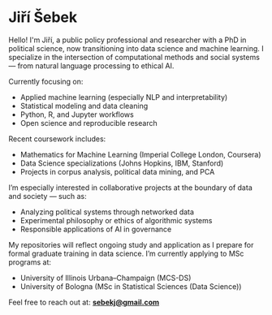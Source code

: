 # Jiří Šebek

Hello! I'm Jiří, a public policy professional and researcher with a PhD in political science, now transitioning into data science and machine learning. I specialize in the intersection of computational methods and social systems — from natural language processing to ethical AI.

Currently focusing on:
- Applied machine learning (especially NLP and interpretability)
- Statistical modeling and data cleaning
- Python, R, and Jupyter workflows
- Open science and reproducible research

Recent coursework includes:
- Mathematics for Machine Learning (Imperial College London, Coursera)
- Data Science specializations (Johns Hopkins, IBM, Stanford)
- Projects in corpus analysis, political data mining, and PCA

I’m especially interested in collaborative projects at the boundary of data and society — such as:
- Analyzing political systems through networked data
- Experimental philosophy or ethics of algorithmic systems
- Responsible applications of AI in governance

My repositories will reflect ongoing study and application as I prepare for formal graduate training in data science. I’m currently applying to MSc programs at:
- University of Illinois Urbana–Champaign (MCS-DS)
- University of Bologna (MSc in Statistical Sciences (Data Science))

Feel free to reach out at: **sebekj@gmail.com**

<!---
sebekj/sebekj is a ✨ special ✨ repository because its `README.md` (this file) appears on your GitHub profile.
You can click the Preview link to take a look at your changes.
--->
